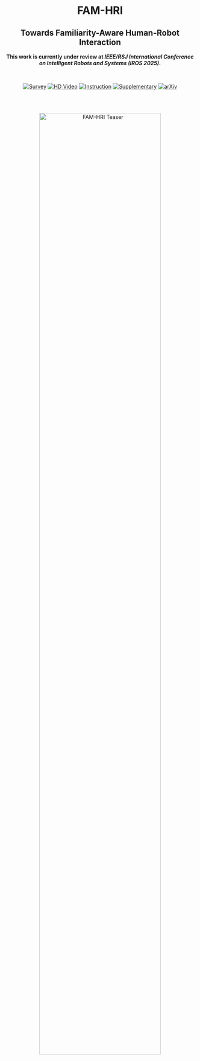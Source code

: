 <div align="center">
  <h1>FAM-HRI</h1>
  <h2>Towards Familiarity-Aware Human-Robot Interaction</h2>
  <p><strong>This work is currently under review at <i>IEEE/RSJ International Conference on Intelligent Robots and Systems (IROS 2025)</i>.</strong></p>
  <br>

  [![Survey](https://img.shields.io/badge/Survey-WenJuanXing-blue)](https://www.wjx.cn/vm/tU8IFms.aspx#)
  [![HD Video](https://img.shields.io/badge/HD%20Video-Download-orange)](https://cscloud.cs.uni-tuebingen.de/index.php/s/7R8xJc44Yyzx3sm)
  [![Instruction](https://img.shields.io/badge/Instruction-PDF-blue)](https://github.com/laiyuzhi/FAM-HRI/blob/main/Supplementary/instruction.pdf)
  [![Supplementary](https://img.shields.io/badge/Supplementary%20Material-Download-green)](https://cscloud.cs.uni-tuebingen.de/index.php/s/JRCWEr9PnjaTZYH)
  [![arXiv](https://img.shields.io/badge/Instruction-PDF-blue)](https://arxiv.org/abs/2503.16492)

  <br><br>

  <a href="https://cscloud.cs.uni-tuebingen.de/index.php/s/7R8xJc44Yyzx3sm">
    <img src="https://github.com/user-attachments/assets/7ab68c94-b311-4146-826b-5b8b4f5592fc" alt="FAM-HRI Teaser" width="80%">
  </a>
</div>
